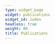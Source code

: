 ```yaml
---
type: widget_page
widget: publications
widget_id: index
headless: true
weight: 80
title: Publications
---
```

